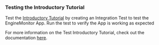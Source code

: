 ### Testing the Introductory Tutorial
Test the [Introductory Tutorial](/docs/system/tutorials/tutorial/index.html) by creating an Integration Test to test the EngineMonitor App.
Run the test to verify the App is working as expected

For more information on the Test Introductory Tutorial, check out the documentation [here](/docs/system/tutorials/testIntroTutorial/index.html).
